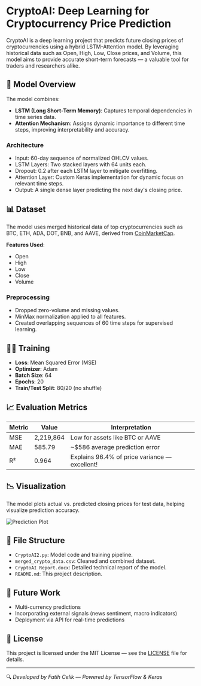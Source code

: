 # CryptoAI: Deep Learning for Cryptocurrency Price Prediction

CryptoAI is a deep learning project that predicts future closing prices of cryptocurrencies using a hybrid LSTM-Attention model. By leveraging historical data such as Open, High, Low, Close prices, and Volume, this model aims to provide accurate short-term forecasts — a valuable tool for traders and researchers alike.

## 🧠 Model Overview

The model combines:

- **LSTM (Long Short-Term Memory)**: Captures temporal dependencies in time series data.
- **Attention Mechanism**: Assigns dynamic importance to different time steps, improving interpretability and accuracy.

### Architecture

- Input: 60-day sequence of normalized OHLCV values.
- LSTM Layers: Two stacked layers with 64 units each.
- Dropout: 0.2 after each LSTM layer to mitigate overfitting.
- Attention Layer: Custom Keras implementation for dynamic focus on relevant time steps.
- Output: A single dense layer predicting the next day's closing price.

## 📊 Dataset

The model uses merged historical data of top cryptocurrencies such as BTC, ETH, ADA, DOT, BNB, and AAVE, derived from [CoinMarketCap](https://www.coinmarketcap.com).

**Features Used**:
- Open
- High
- Low
- Close
- Volume

### Preprocessing
- Dropped zero-volume and missing values.
- MinMax normalization applied to all features.
- Created overlapping sequences of 60 time steps for supervised learning.

## 🏋️‍♂️ Training

- **Loss**: Mean Squared Error (MSE)
- **Optimizer**: Adam
- **Batch Size**: 64
- **Epochs**: 20
- **Train/Test Split**: 80/20 (no shuffle)

## 📈 Evaluation Metrics

| Metric | Value       | Interpretation                                   |
|--------|-------------|--------------------------------------------------|
| MSE    | 2,219,864   | Low for assets like BTC or AAVE                 |
| MAE    | 585.79      | ~\$586 average prediction error                 |
| R²     | 0.964       | Explains 96.4% of price variance — excellent!  |

## 📉 Visualization

The model plots actual vs. predicted closing prices for test data, helping visualize prediction accuracy.

![Prediction Plot](./sample_plot.png) <!-- Replace with actual path if uploading plot -->

## 📂 File Structure

- `CryptoAI2.py`: Model code and training pipeline.
- `merged_crypto_data.csv`: Cleaned and combined dataset.
- `CryptoAI Report.docx`: Detailed technical report of the model.
- `README.md`: This project description.

## 🚀 Future Work

- Multi-currency predictions
- Incorporating external signals (news sentiment, macro indicators)
- Deployment via API for real-time predictions

## 📜 License

This project is licensed under the MIT License — see the [LICENSE](LICENSE) file for details.

---

🔍 _Developed by Fatih Celik — Powered by TensorFlow & Keras_
